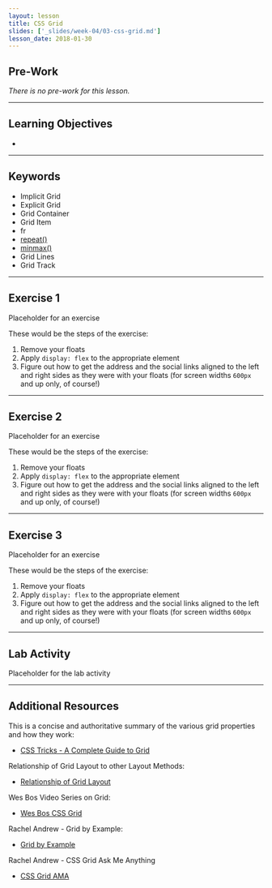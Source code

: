 ```yaml
---
layout: lesson
title: CSS Grid
slides: ['_slides/week-04/03-css-grid.md']
lesson_date: 2018-01-30
---
```


## Pre-Work

*There is no pre-work for this lesson.*

---

## Learning Objectives

- 

---

## Keywords

- Implicit Grid
- Explicit Grid
- Grid Container
- Grid Item
- fr
- [repeat()](https://developer.mozilla.org/en-US/docs/Web/CSS/repeat)
- [minmax()](https://developer.mozilla.org/en-US/docs/Web/CSS/minmax)
- Grid Lines
- Grid Track

---

## Exercise 1

Placeholder for an exercise

These would be the steps of the exercise:

1. Remove your floats
2. Apply `display: flex` to the appropriate element
3. Figure out how to get the address and the social links aligned to the left and right sides as they were with your floats (for screen widths `600px` and up only, of course!)

---

## Exercise 2

Placeholder for an exercise

These would be the steps of the exercise:

1. Remove your floats
2. Apply `display: flex` to the appropriate element
3. Figure out how to get the address and the social links aligned to the left and right sides as they were with your floats (for screen widths `600px` and up only, of course!)

---

## Exercise 3

Placeholder for an exercise

These would be the steps of the exercise:

1. Remove your floats
2. Apply `display: flex` to the appropriate element
3. Figure out how to get the address and the social links aligned to the left and right sides as they were with your floats (for screen widths `600px` and up only, of course!)

---

## Lab Activity

Placeholder for the lab activity

---

## Additional Resources

This is a concise and authoritative summary of the various grid properties and how they work:

- [CSS Tricks - A Complete Guide to Grid](https://css-tricks.com/snippets/css/complete-guide-grid/)

Relationship of Grid Layout to other Layout Methods: 

- [Relationship of Grid Layout](https://developer.mozilla.org/en-US/docs/Web/CSS/CSS_Grid_Layout/Relationship_of_Grid_Layout)

Wes Bos Video Series on Grid:

- [Wes Bos CSS Grid](https://cssgrid.io/)

Rachel Andrew - Grid by Example:

- [Grid by Example](https://gridbyexample.com/)

Rachel Andrew - CSS Grid Ask Me Anything

- [CSS Grid AMA](https://github.com/rachelandrew/cssgrid-ama)

